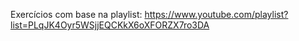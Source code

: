 Exercícios com base na playlist: 
https://www.youtube.com/playlist?list=PLqJK4Oyr5WSjjEQCKkX6oXFORZX7ro3DA
